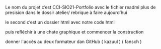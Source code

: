 Le nom du projet c’est CCI-SIO21-Portfolio avec le fichier readmi plus de presision dans le dossir atelier/ rebrique à faire aujourd’hui 



le second c’est un dossier html avec notre code html



puis refléchir à une chate graphique et commencer la construction 



donner l'accès au deux formateur dan GitHub ( kazuul ) ( fansch )